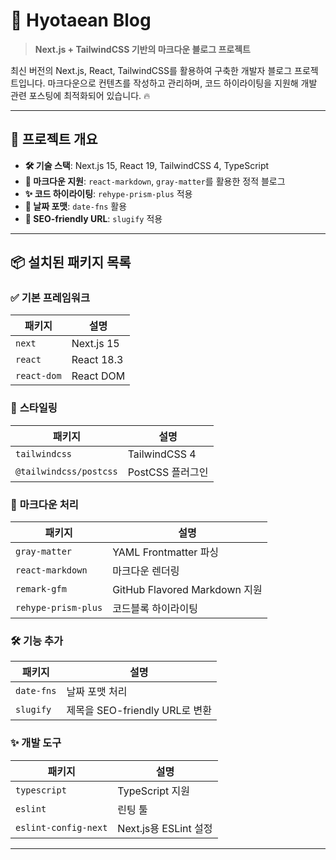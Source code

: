 # 📝 Hyotaean Blog

> **Next.js + TailwindCSS 기반의 마크다운 블로그 프로젝트**

최신 버전의 Next.js, React, TailwindCSS를 활용하여 구축한 개발자 블로그 프로젝트입니다.
마크다운으로 컨텐츠를 작성하고 관리하며, 코드 하이라이팅을 지원해 개발 관련 포스팅에 최적화되어 있습니다. 🔥

---

## 🚀 프로젝트 개요

- **🛠️ 기술 스택**: Next.js 15, React 19, TailwindCSS 4, TypeScript
- **📜 마크다운 지원**: `react-markdown`, `gray-matter`를 활용한 정적 블로그
- **✨ 코드 하이라이팅**: `rehype-prism-plus` 적용
- **📅 날짜 포맷**: `date-fns` 활용
- **🔗 SEO-friendly URL**: `slugify` 적용

---

## 📦 **설치된 패키지 목록**

### ✅ **기본 프레임워크**

| 패키지      | 설명       |
| ----------- | ---------- |
| `next`      | Next.js 15 |
| `react`     | React 18.3   |
| `react-dom` | React DOM  |

### 🎨 **스타일링**

| 패키지                 | 설명             |
| ---------------------- | ---------------- |
| `tailwindcss`          | TailwindCSS 4    |
| `@tailwindcss/postcss` | PostCSS 플러그인 |

### 📝 **마크다운 처리**

| 패키지              | 설명                          |
| ------------------- | ----------------------------- |
| `gray-matter`       | YAML Frontmatter 파싱         |
| `react-markdown`    | 마크다운 렌더링               |
| `remark-gfm`        | GitHub Flavored Markdown 지원 |
| `rehype-prism-plus` | 코드블록 하이라이팅           |

### 🛠 **기능 추가**

| 패키지     | 설명                           |
| ---------- | ------------------------------ |
| `date-fns` | 날짜 포맷 처리                 |
| `slugify`  | 제목을 SEO-friendly URL로 변환 |

### ✨ **개발 도구**

| 패키지               | 설명                  |
| -------------------- | --------------------- |
| `typescript`         | TypeScript 지원       |
| `eslint`             | 린팅 툴               |
| `eslint-config-next` | Next.js용 ESLint 설정 |

---
